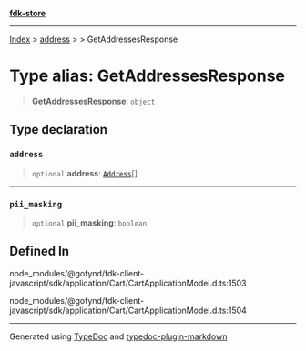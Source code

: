 [**fdk-store**](../../../README.md)
***

[Index](../../../API.md) > [address](../../README.md) > [<internal>](../README.md) > GetAddressesResponse

# Type alias: GetAddressesResponse

> **GetAddressesResponse**: `object`

## Type declaration

### `address`

> `optional` **address**: [`Address`](type-alias.Address.md)[]

***

### `pii_masking`

> `optional` **pii\_masking**: `boolean`

## Defined In

node\_modules/@gofynd/fdk-client-javascript/sdk/application/Cart/CartApplicationModel.d.ts:1503

node\_modules/@gofynd/fdk-client-javascript/sdk/application/Cart/CartApplicationModel.d.ts:1504

***
Generated using [TypeDoc](https://typedoc.org/) and [typedoc-plugin-markdown](https://www.npmjs.com/package/typedoc-plugin-markdown)
